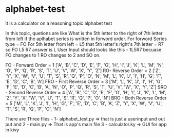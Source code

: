 # alphabet-test
It is a calculator on a reasoning topic alphabet test 

In this topic, quetions are like 
What is the 5th letter to the right of 7th letter from left if the aplhabet series is written in forword order.
For forword Series type = FO
For 5th letter from left = L5
that 5th letter's right's 7th letter = R7
so FO L5 R7
answer is L
User Input should looks like this - 1L5R7
becuase FO changes to 1
RO changes to 2
and SO on.

FO - Forward Order = 1 ['A', 'B', 'C', 'D', 'E', 'F', 'G', 'H', 'I', 'J', 'K', 'L', 'M', 'N', 'O', 'P', 'Q', 'R', 'S', 'T', 'U', 'V', 'W', 'X', 'Y', 'Z']
RO- Reverse Order = 2 ['Z', 'Y', 'X', 'W', 'V', 'U', 'T', 'S', 'R', 'Q', 'P', 'O', 'N', 'M', 'L', 'K', 'J', 'I', 'H', 'G', 'F', 'E', 'D', 'C', 'B', 'A']
FRO - First Reverse Order = 3 ['M', 'L', 'K', 'J', 'I', 'H', 'G', 'F', 'E', 'D', 'C', 'B', 'A', 'N', 'O', 'P', 'Q', 'R', 'S', 'T', 'U', 'V', 'W', 'X', 'Y', 'Z']
SRO - Second Reverse Order = 4 ['A', 'B', 'C', 'D', 'E', 'F', 'G', 'H', 'I', 'J', 'K', 'L', 'M', 'Z', 'Y', 'X', 'W', 'V', 'U', 'T', 'S', 'R', 'Q', 'P', 'O', 'N']
BRO - Both Reverse Order = 5 ['M', 'L', 'K', 'J', 'I', 'H', 'G', 'F', 'E', 'D', 'C', 'B', 'A', 'Z', 'Y', 'X', 'W', 'V', 'U', 'T', 'S', 'R', 'Q', 'P', 'O', 'N']


There are Three files - 
1- alphabet_test.py => that is just a userinput and out put 
and
2 - main.py => That is app's main file
3 - calculator.ky => GUI for app in kivy 
